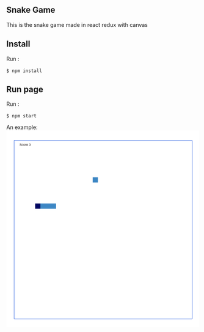 ## Snake Game
This is the snake game made in react redux with canvas

## Install
Run :
```
$ npm install
```

## Run page
Run :
```
$ npm start
```

An example:
![Snake Screenshot](https://github.com/juangalalz/snake-react-game/blob/master/snakescreenshot.png?raw=true "screenshot")
